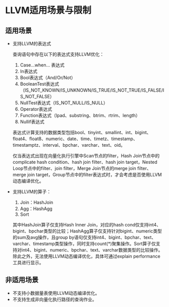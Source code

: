 # LLVM适用场景与限制

## 适用场景<a name="zh-cn_topic_0237121504_zh-cn_topic_0066033419_section279430195545"></a>

-   支持LLVM的表达式

    查询语句中存在以下的表达式支持LLVM优化：

    1.  Case…when… 表达式
    2.  In表达式
    3.  Bool表达式（And/Or/Not）
    4.  BooleanTest表达式（IS\_NOT\_KNOWN/IS\_UNKNOWN/IS\_TRUE/IS\_NOT\_TRUE/IS\_FALSE/IS\_NOT\_FALSE）
    5.  NullTest表达式（IS\_NOT\_NULL/IS\_NULL）
    6.  Operator表达式
    7.  Function表达式（lpad、substring、btrim、rtrim、length）
    8.  Nullif表达式

    表达式计算支持的数据类型包括bool、tinyint、smallint、int、bigint、float4、float8、numeric、date、time、timetz、timestamp、timestamptz、interval、bpchar、varchar、text、oid。

    仅当表达式出现在向量化执行引擎中Scan节点的filter，Hash Join节点中的complicate hash condition、hash join filter、hash join target，Nested Loop节点中的filter、join filter，Merge Join节点的merge join filter、merge join target，Group节点中的filter表达式时，才会考虑是否使用LLVM动态编译优化。

-   支持LLVM的算子：

    1.  Join：HashJoin
    2.  Agg：HashAgg
    3.  Sort

    其中HashJoin算子仅支持Hash Inner Join，对应的hash cond仅支持int4、bigint、bpchar类型的比较；HashAgg算子仅支持针对bigint、numeric类型的sum及avg操作，且group by语句仅支持int4、bigint、bpchar、text、varchar、timestamp类型操作，同时支持count\(\*\)聚集操作。Sort算子仅支持对int4、bigint、numeric、bpchar、text、varchar数据类型的比较操作。除此之外，无法使用LLVM动态编译优化，具体可通过explain performance工具进行显示。


## 非适用场景<a name="zh-cn_topic_0237121504_zh-cn_topic_0066033419_section316931181001"></a>

-   不支持小数据量表使用LLVM动态编译优化。
-   不支持生成非向量化执行路径的查询作业。
